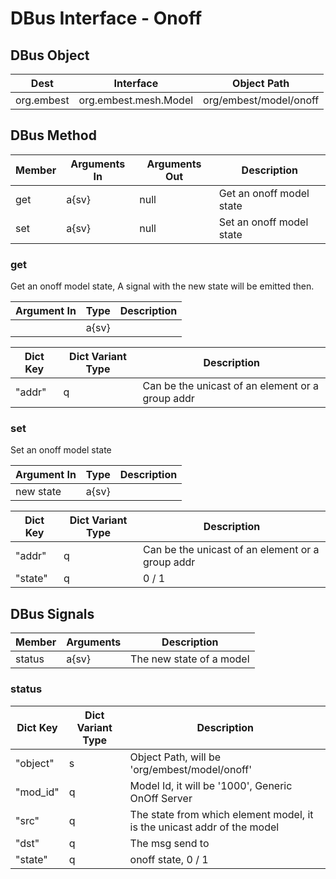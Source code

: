 # DBus Interface - Onoff

## DBus Object

| Dest       | Interface             | Object Path            |
| ---------- | --------------------- | ---------------------- |
| org.embest | org.embest.mesh.Model | org/embest/model/onoff |

## DBus Method

| Member | Arguments In | Arguments Out | Description              |
| ------ | ------------ | ------------- | ------------------------ |
| get    | a{sv}        | null          | Get an onoff model state |
| set    | a{sv}        | null          | Set an onoff model state |

### get

Get an onoff model state, A signal with the new state will be emitted then.

| Argument In | Type  | Description |
| ----------- | ----- | ----------- |
|             | a{sv} |             |

| Dict Key | Dict Variant Type | Description                                      |
| -------- | ----------------- | ------------------------------------------------ |
| "addr"   | q                 | Can be the unicast of an element or a group addr |

### set

Set an onoff model state

| Argument In | Type  | Description |
| ----------- | ----- | ----------- |
| new state   | a{sv} |             |

| Dict Key | Dict Variant Type | Description                                      |
| -------- | ----------------- | ------------------------------------------------ |
| "addr"   | q                 | Can be the unicast of an element or a group addr |
| "state"  | q                 | 0 / 1                                            |

## DBus Signals

| Member | Arguments | Description              |
| ------ | --------- | ------------------------ |
| status | a{sv}     | The new state of a model |

### status

| Dict Key | Dict Variant Type | Description                                                             |
| -------- | ----------------- | ----------------------------------------------------------------------- |
| "object" | s                 | Object Path, will be 'org/embest/model/onoff'                           |
| "mod_id" | q                 | Model Id, it will be '1000', Generic OnOff Server                       |
| "src"    | q                 | The state from which element model, it is the unicast addr of the model |
| "dst"    | q                 | The msg send to                                                         |
| "state"  | q                 | onoff state, 0 / 1                                                      |
